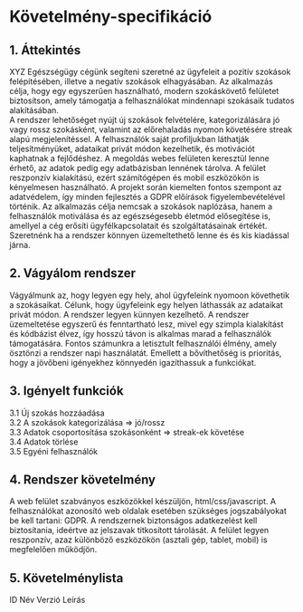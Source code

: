 # Követelmény-specifikáció

## 1. Áttekintés

XYZ Egészségügy cégünk segíteni szeretné az ügyfeleit a pozitív szokások felépítésében, illetve a negatív szokások elhagyásában. 
Az alkalmazás célja, hogy egy egyszerűen használható, modern szokáskövető felületet biztosítson, amely támogatja a felhasználókat mindennapi szokásaik tudatos alakításában.  
A rendszer lehetőséget nyújt új szokások felvételére, kategorizálására jó vagy rossz szokásként, valamint az előrehaladás nyomon követésére streak alapú megjelenítéssel. A felhasználók saját profiljukban láthatják teljesítményüket, adataikat privát módon kezelhetik, és motivációt kaphatnak a fejlődéshez. 
A megoldás webes felületen keresztül lenne érhető, az adatok pedig egy adatbázisban lennének tárolva. A felület reszponzív kialakítású, ezért számítógépen és mobil eszközökön is kényelmesen használható. A projekt során kiemelten fontos szempont az adatvédelem, így minden fejlesztés a GDPR előírások figyelembevételével történik. 
Az alkalmazás célja nemcsak a szokások naplózása, hanem a felhasználók motiválása és az egészségesebb életmód elősegítése is, amellyel a cég erősíti ügyfélkapcsolatait és szolgáltatásainak értékét. Szeretnénk ha a rendszer könnyen üzemeltethető lenne és és kis kiadással járna.

## 2. Vágyálom rendszer

Vágyálmunk az, hogy legyen egy hely, ahol ügyfeleink nyomoon követhetik a szokásaikat. Célunk, hogy ügyfeleink egy helyen láthassák az adataikat privát módon. A rendszer legyen künnyen kezelhető.
A rendszer üzemeltetése egyszerű és fenntartható lesz, mivel egy szimpla kialakítást és kódbázist élvez, így hosszú távon is alkalmas marad a felhasználók támogatására.
Fontos számunkra a letisztult felhasználói élmény, amely ösztönzi a rendszer napi használatát. Emellett a bővíthetőség is prioritás, hogy a jövőbeni igényekhez könnyedén igazíthassuk a funkciókat.

## 3. Igényelt funkciók

3.1 Új szokás hozzáadása  
3.2 A szokások kategorizálása => jó/rossz  
3.3 Adatok csoportosítása szokásonként => streak-ek követése  
3.4 Adatok törlése  
3.5 Egyéni felhasználók

## 4. Rendszer követelmény 

A web felület szabványos eszközökkel készüljön, html/css/javascript. A felhasználókat azonosító web oldalak esetében szükséges jogszabályokat be kell tartani: GDPR.
A rendszernek biztonságos adatkezelést kell biztosítania, ideértve az jelszavak titkosított tárolását.
A felület legyen reszponzív, azaz különböző eszközökön (asztali gép, tablet, mobil) is megfelelően működjön.

## 5. Követelménylista
ID    Név    Verzió    Leírás
